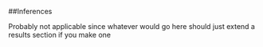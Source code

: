 ##Inferences

Probably not applicable since whatever would go here should just extend a results section if you make one